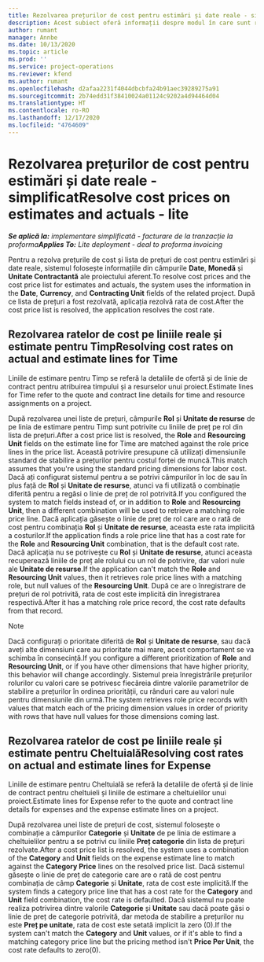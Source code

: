 ```yaml
---
title: Rezolvarea prețurilor de cost pentru estimări și date reale - simplificat
description: Acest subiect oferă informații despre modul în care sunt rezolvate prețurile de cost pe estimări și realități.
author: rumant
manager: Annbe
ms.date: 10/13/2020
ms.topic: article
ms.prod: ''
ms.service: project-operations
ms.reviewer: kfend
ms.author: rumant
ms.openlocfilehash: d2afaa2231f4044dbcbfa24b91aec39289275a91
ms.sourcegitcommit: 2b74edd31f38410024a01124c9202a4d94464d04
ms.translationtype: HT
ms.contentlocale: ro-RO
ms.lasthandoff: 12/17/2020
ms.locfileid: "4764609"
---
```

# <a name="resolve-cost-prices-on-estimates-and-actuals---lite"></a><span data-ttu-id="43329-103">Rezolvarea prețurilor de cost pentru estimări și date reale - simplificat</span><span class="sxs-lookup"><span data-stu-id="43329-103">Resolve cost prices on estimates and actuals - lite</span></span>

<span data-ttu-id="43329-104">_**Se aplică la:** implementare simplificată - facturare de la tranzacție la proforma_</span><span class="sxs-lookup"><span data-stu-id="43329-104">_**Applies To:** Lite deployment - deal to proforma invoicing_</span></span>

<span data-ttu-id="43329-105">Pentru a rezolva prețurile de cost și lista de prețuri de cost pentru estimări și date reale, sistemul folosește informațiile din câmpurile **Date**, **Monedă** și **Unitate Contractantă** ale proiectului aferent.</span><span class="sxs-lookup"><span data-stu-id="43329-105">To resolve cost prices and the cost price list for estimates and actuals, the system uses the information in the **Date**, **Currency**, and **Contracting Unit** fields of the related project.</span></span> <span data-ttu-id="43329-106">După ce lista de prețuri a fost rezolvată, aplicația rezolvă rata de cost.</span><span class="sxs-lookup"><span data-stu-id="43329-106">After the cost price list is resolved, the application resolves the cost rate.</span></span>

## <a name="resolving-cost-rates-on-actual-and-estimate-lines-for-time"></a><span data-ttu-id="43329-107">Rezolvarea ratelor de cost pe liniile reale și estimate pentru Timp</span><span class="sxs-lookup"><span data-stu-id="43329-107">Resolving cost rates on actual and estimate lines for Time</span></span>

<span data-ttu-id="43329-108">Liniile de estimare pentru Timp se referă la detaliile de ofertă și de linie de contract pentru atribuirea timpului și a resurselor unui proiect.</span><span class="sxs-lookup"><span data-stu-id="43329-108">Estimate lines for Time refer to the quote and contract line details for time and resource assignments on a project.</span></span>

<span data-ttu-id="43329-109">După rezolvarea unei liste de prețuri, câmpurile **Rol** și **Unitate de resurse** de pe linia de estimare pentru Timp sunt potrivite cu liniile de preț pe rol din lista de prețuri.</span><span class="sxs-lookup"><span data-stu-id="43329-109">After a cost price list is resolved, the **Role** and **Resourcing Unit** fields on the estimate line for Time are matched against the role price lines in the price list.</span></span> <span data-ttu-id="43329-110">Această potrivire presupune că utilizați dimensiunile standard de stabilire a prețurilor pentru costul forței de muncă.</span><span class="sxs-lookup"><span data-stu-id="43329-110">This match assumes that you're using the standard pricing dimensions for labor cost.</span></span> <span data-ttu-id="43329-111">Dacă ați configurat sistemul pentru a se potrivi câmpurilor în loc de sau în plus față de **Rol** și **Unitate de resurse**, atunci va fi utilizată o combinație diferită pentru a regăsi o linie de preț de rol potrivită.</span><span class="sxs-lookup"><span data-stu-id="43329-111">If you configured the system to match fields instead of, or in addition to **Role** and **Resourcing Unit**, then a different combination will be used to retrieve a matching role price line.</span></span> <span data-ttu-id="43329-112">Dacă aplicația găsește o linie de preț de rol care are o rată de cost pentru combinația **Rol** și **Unitate de resurse**, aceasta este rata implicită a costurilor.</span><span class="sxs-lookup"><span data-stu-id="43329-112">If the application finds a role price line that has a cost rate for the **Role** and **Resourcing Unit** combination, that is the default cost rate.</span></span> <span data-ttu-id="43329-113">Dacă aplicația nu se potrivește cu **Rol** și **Unitate de resurse**, atunci aceasta recuperează liniile de preț ale rolului cu un rol de potrivire, dar valori nule ale **Unitate de resurse**.</span><span class="sxs-lookup"><span data-stu-id="43329-113">If the application can't match the **Role** and **Resourcing Unit** values, then it retrieves role price lines with a matching role, but null values of the **Resourcing Unit**.</span></span> <span data-ttu-id="43329-114">După ce are o înregistrare de prețuri de rol potrivită, rata de cost este implicită din înregistrarea respectivă.</span><span class="sxs-lookup"><span data-stu-id="43329-114">After it has a matching role price record, the cost rate defaults from that record.</span></span> 

> [!NOTE]
> <span data-ttu-id="43329-115">Dacă configurați o prioritate diferită de **Rol** și **Unitate de resurse**, sau dacă aveți alte dimensiuni care au prioritate mai mare, acest comportament se va schimba în consecință.</span><span class="sxs-lookup"><span data-stu-id="43329-115">If you configure a different prioritization of **Role** and **Resourcing Unit**, or if you have other dimensions that have higher priority, this behavior will change accordingly.</span></span> <span data-ttu-id="43329-116">Sistemul preia înregistrările prețurilor rolurilor cu valori care se potrivesc fiecăreia dintre valorile parametrilor de stabilire a prețurilor în ordinea priorității, cu rânduri care au valori nule pentru dimensiunile din urmă.</span><span class="sxs-lookup"><span data-stu-id="43329-116">The system retrieves role price records with values that match each of the pricing dimension values in order of priority with rows that have null values for those dimensions coming last.</span></span>

## <a name="resolving-cost-rates-on-actual-and-estimate-lines-for-expense"></a><span data-ttu-id="43329-117">Rezolvarea ratelor de cost pe liniile reale și estimate pentru Cheltuială</span><span class="sxs-lookup"><span data-stu-id="43329-117">Resolving cost rates on actual and estimate lines for Expense</span></span>

<span data-ttu-id="43329-118">Liniile de estimare pentru Cheltuială se referă la detaliile de ofertă și de linie de contract pentru cheltuieli și liniile de estimare a cheltuielilor unui proiect.</span><span class="sxs-lookup"><span data-stu-id="43329-118">Estimate lines for Expense refer to the quote and contract line details for expenses and the expense estimate lines on a project.</span></span>

<span data-ttu-id="43329-119">După rezolvarea unei liste de prețuri de cost, sistemul folosește o combinație a câmpurilor **Categorie** și **Unitate** de pe linia de estimare a cheltuielilor pentru a se potrivi cu liniile **Preț categorie** din lista de prețuri rezolvate.</span><span class="sxs-lookup"><span data-stu-id="43329-119">After a cost price list is resolved, the system uses a combination of the **Category** and **Unit** fields on the expense estimate line to match against the **Category Price** lines on the resolved price list.</span></span> <span data-ttu-id="43329-120">Dacă sistemul găsește o linie de preț de categorie care are o rată de cost pentru combinația de câmp **Categorie** și **Unitate**, rata de cost este implicită.</span><span class="sxs-lookup"><span data-stu-id="43329-120">If the system finds a category price line that has a cost rate for the **Category** and **Unit** field combination, the cost rate is defaulted.</span></span> <span data-ttu-id="43329-121">Dacă sistemul nu poate realiza potrivirea dintre valorile **Categorie** și **Unitate** sau dacă poate găsi o linie de preț de categorie potrivită, dar metoda de stabilire a prețurilor nu este **Preț pe unitate**, rata de cost este setată implicit la zero (0).</span><span class="sxs-lookup"><span data-stu-id="43329-121">If the system can't match the **Category** and **Unit** values, or if it's able to find a matching category price line but the pricing method isn't **Price Per Unit**, the cost rate defaults to zero(0).</span></span>
